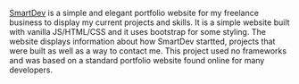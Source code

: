 <a href="https://smartdev.com.au">SmartDev<a/> is a simple and elegant portfolio website for my freelance business to display my current projects and skills. It is a simple website built with vanilla JS/HTML/CSS and it uses bootstrap for some styling. The website displays information about how SmartDev startted, projects that were built as well as a way to contact me. This project used no frameworks and was based on a standard portfolio website found online for many developers.
